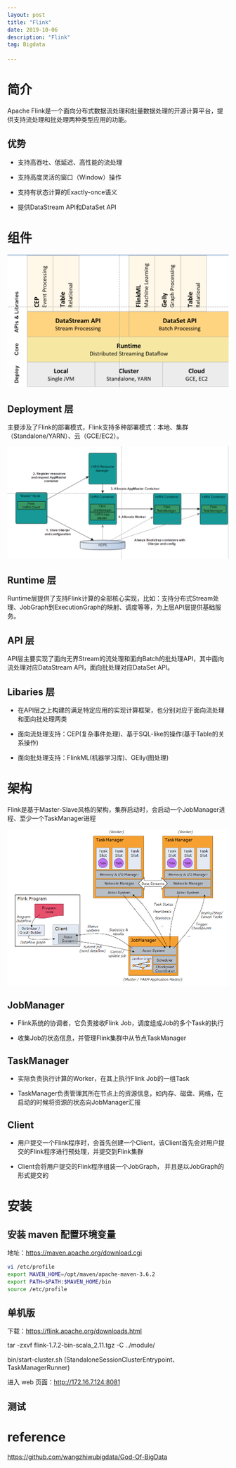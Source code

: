 ```yaml
---
layout: post
title: "Flink"
date: 2019-10-06
description: "Flink"
tag: Bigdata

---
```



# 简介

Apache Flink是一个面向分布式数据流处理和批量数据处理的开源计算平台，提供支持流处理和批处理两种类型应用的功能。

## 优势

* 支持高吞吐、低延迟、高性能的流处理

* 支持高度灵活的窗口（Window）操作

* 支持有状态计算的Exactly-once语义

* 提供DataStream API和DataSet API



# 组件

![png](/images/posts/all/Flink组件栈.png)

## Deployment 层

主要涉及了Flink的部署模式，Flink支持多种部署模式：本地、集群（Standalone/YARN）、云（GCE/EC2）。

![png](/images/posts/all/Flink的Deployment层.png)

## Runtime 层

Runtime层提供了支持Flink计算的全部核心实现，比如：支持分布式Stream处理、JobGraph到ExecutionGraph的映射、调度等等，为上层API层提供基础服务。

## API 层

API层主要实现了面向无界Stream的流处理和面向Batch的批处理API，其中面向流处理对应DataStream API，面向批处理对应DataSet API。

## Libaries 层

* 在API层之上构建的满足特定应用的实现计算框架，也分别对应于面向流处理和面向批处理两类

* 面向流处理支持：CEP(复杂事件处理)、基于SQL-like的操作(基于Table的关系操作)

* 面向批处理支持：FlinkML(机器学习库)、GElly(图处理)


# 架构

Flink是基于Master-Slave风格的架构，集群启动时，会启动一个JobManager进程、至少一个TaskManager进程

![png](/images/posts/all/Flink基本架构.png)

## JobManager

* Flink系统的协调者，它负责接收Flink Job，调度组成Job的多个Task的执行

* 收集Job的状态信息，并管理Flink集群中从节点TaskManager

## TaskManager 

* 实际负责执行计算的Worker，在其上执行Flink Job的一组Task

* TaskManager负责管理其所在节点上的资源信息，如内存、磁盘、网络，在启动的时候将资源的状态向JobManager汇报

## Client

* 用户提交一个Flink程序时，会首先创建一个Client，该Client首先会对用户提交的Flink程序进行预处理，并提交到Flink集群

* Client会将用户提交的Flink程序组装一个JobGraph， 并且是以JobGraph的形式提交的


# 安装

## 安装 maven 配置环境变量

地址：https://maven.apache.org/download.cgi

```sh
vi /etc/profile
export MAVEN_HOME=/opt/maven/apache-maven-3.6.2
export PATH=$PATH:$MAVEN_HOME/bin
source /etc/profile
```

## 单机版

下载：https://flink.apache.org/downloads.html

tar -zxvf flink-1.7.2-bin-scala_2.11.tgz -C ../module/

bin/start-cluster.sh
(StandaloneSessionClusterEntrypoint、TaskManagerRunner)

进入 web 页面：http://172.16.7.124:8081


## 测试



# reference

https://github.com/wangzhiwubigdata/God-Of-BigData


